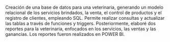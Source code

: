 Creación de una base de datos para una veterinaria, generando un modelo relacional de los servicios brindados, la venta, el control de productos y el registro de clientes, empleando SQL. 
Permite realizar consultas y actualizar las tablas a través de funciones y triggers. Posteriormente, elaboré dos reportes para la veterinaria, enfocados en los servicios, las ventas y las ganancias.
Los reportes fueron realizados en POWER BI.
